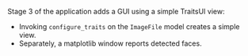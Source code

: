Stage 3 of the application adds a GUI using a simple TraitsUI view:
- Invoking `configure_traits` on the `ImageFile` model creates a simple
  view.
- Separately, a matplotlib window reports detected faces.